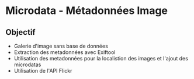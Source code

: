 # Microdata - Métadonnées  Image

Objectif
---------
* Galerie d'image sans base de données
* Extraction des metadonnées avec Exiftool
* Utilisation des metadonnées pour la localistion des images et l'ajout des microdatas
* Utilisation de l'API Flickr
